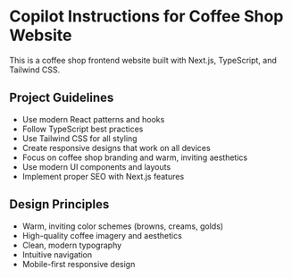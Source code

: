 # Copilot Instructions for Coffee Shop Website

<!-- Use this file to provide workspace-specific custom instructions to Copilot. For more details, visit https://code.visualstudio.com/docs/copilot/copilot-customization#_use-a-githubcopilotinstructionsmd-file -->

This is a coffee shop frontend website built with Next.js, TypeScript, and Tailwind CSS.

## Project Guidelines

- Use modern React patterns and hooks
- Follow TypeScript best practices
- Use Tailwind CSS for all styling
- Create responsive designs that work on all devices
- Focus on coffee shop branding and warm, inviting aesthetics
- Use modern UI components and layouts
- Implement proper SEO with Next.js features

## Design Principles

- Warm, inviting color schemes (browns, creams, golds)
- High-quality coffee imagery and aesthetics
- Clean, modern typography
- Intuitive navigation
- Mobile-first responsive design
